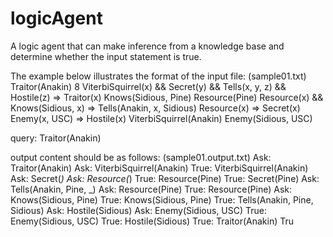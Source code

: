 # logicAgent
A logic agent that can make inference from a knowledge base and determine whether the input statement is true.

The example below illustrates the format of the input file:
(sample01.txt)
Traitor(Anakin)
8
ViterbiSquirrel(x) && Secret(y) && Tells(x, y, z) && Hostile(z) =>
Traitor(x)
Knows(Sidious, Pine)
Resource(Pine)
Resource(x) && Knows(Sidious, x) => Tells(Anakin, x, Sidious)
Resource(x) => Secret(x)
Enemy(x, USC) => Hostile(x)
ViterbiSquirrel(Anakin)
Enemy(Sidious, USC)

query: Traitor(Anakin)

output content should be as follows:
(sample01.output.txt)
Ask: Traitor(Anakin)
Ask: ViterbiSquirrel(Anakin)
True: ViterbiSquirrel(Anakin)
Ask: Secret(_)
Ask: Resource(_)
True: Resource(Pine)
True: Secret(Pine)
Ask: Tells(Anakin, Pine, _)
Ask: Resource(Pine)
True: Resource(Pine)
Ask: Knows(Sidious, Pine)
True: Knows(Sidious, Pine)
True: Tells(Anakin, Pine, Sidious)
Ask: Hostile(Sidious)
Ask: Enemy(Sidious, USC)
True: Enemy(Sidious, USC)
True: Hostile(Sidious)
True: Traitor(Anakin)
Tru
